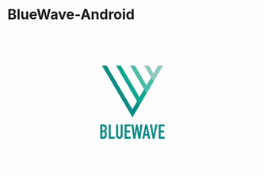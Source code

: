 BlueWave-Android
================

[![Vidéo de présentation](blue_wave.png)](http://www.youtube.com/watch?v=Bt5OSYRqDeQ)
